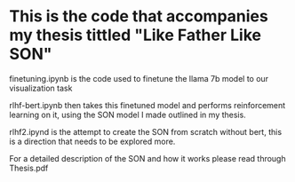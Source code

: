 # This is the code that accompanies my thesis tittled "Like Father Like SON"

finetuning.ipynb is the code used to finetune the llama 7b model to our visualization task

rlhf-bert.ipynb then takes this finetuned model and performs reinforcement learning on it, using the SON model I made outlined in my thesis.

rlhf2.ipynd is the attempt to create the SON from scratch without bert, this is a direction that needs to be explored more.

For a detailed description of the SON and how it works please read through Thesis.pdf
